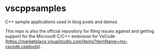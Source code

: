 # vscppsamples
C++ sample applications used in blog posts and demos

This repo is also the official repository for filing issues against and getting support for the Microsoft C/C++ extension for VsCode (https://marketplace.visualstudio.com/items?itemName=ms-vscode.cpptools).
